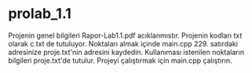# prolab_1.1

Projenin genel bilgileri Rapor-Lab1.1.pdf acıklanmıstır.
Projenin kodları txt olarak c.txt de tutuluyor.
Noktaları almak içinde main.cpp 229. satırdaki adresinize proje.txt'nin adresini kaydedin.
Kullanıması istenilen noktaların bilgileri proje.txt'de tutulur.
Projeyi çalıştırmak için main.cpp çalıştırın.
